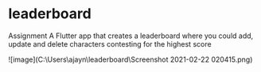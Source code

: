 # leaderboard
Assignment
A Flutter app that creates a leaderboard where you could add, update and delete characters contesting for the highest score

![image](C:\Users\ajayn\leaderboard\Screenshot 2021-02-22 020415.png)

